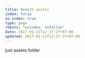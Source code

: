 ```yaml
---
title: NodeJS assets
index: false
no-index: true
type: page
robots: "noindex, nofollow"
date: 2017-01-11T12:37:27+07:00
updated: 2017-01-11T12:37:27+07:00
---
```


just assets folder
